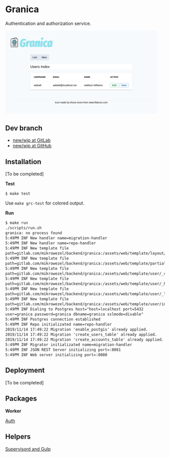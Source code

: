 # Granica

 Authentication and authorization service.

<img src="docs/img/users_index.png" width="480">

## Dev branch

* [new/wip at GitLab](https://gitlab.com/mikrowezel/backend/granica/tree/new/wip)
* [new/wip at GitHub](https://github.com/adrianpk/granica/tree/new/wip)

## Installation

[To be completed]

**Test**
```shell
$ make test
```
Use `make grc-test` for colored output.

**Run**
```shell
$ make run
./scripts/run.sh
granica: no process found
5:49PM INF New handler name=migration-handler
5:49PM INF New handler name=repo-handler
5:49PM INF New template file path=gitlab.com/mikrowezel/backend/granica:/assets/web/template/layout/base.tmpl
5:49PM INF New template file path=gitlab.com/mikrowezel/backend/granica:/assets/web/template/partial/_flash.tmpl
5:49PM INF New template file path=gitlab.com/mikrowezel/backend/granica:/assets/web/template/user/_ctxbar.tmpl
5:49PM INF New template file path=gitlab.com/mikrowezel/backend/granica:/assets/web/template/user/_header.tmpl
5:49PM INF New template file path=gitlab.com/mikrowezel/backend/granica:/assets/web/template/user/_list.tmpl
5:49PM INF New template file path=gitlab.com/mikrowezel/backend/granica:/assets/web/template/user/index.tmpl
5:49PM INF Dialing to Postgres host="host=localhost port=5432 user=granica password=granica dbname=granica sslmode=disable"
5:49PM INF Postgres connection established
5:49PM INF Repo initializated name=repo-handler
2019/11/14 17:49:22 Migration 'enable_postgis' already applied.
2019/11/14 17:49:22 Migration 'create_users_table' already applied.
2019/11/14 17:49:22 Migration 'create_accounts_table' already applied.
5:49PM INF Migrator initializated name=migration-handler
5:49PM INF JSON REST Server initializing port=:8081
5:49PM INF Web server initializing port=:8080
```

## Deployment

[To be completed]

## Packages

**Worker**

[Auth](pkg/auth/readme.md)

## Helpers

[Supervisord and Gulp](docs/draft/helpers.md)
